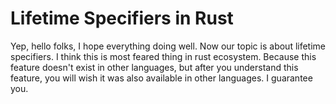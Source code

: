 # Lifetime Specifiers in Rust

Yep, hello folks, I hope everything doing well. Now our topic is about lifetime specifiers. I think this is most feared thing in rust ecosystem. Because this feature doesn't exist in other languages, but after you understand this feature, you will wish it was also available in other languages. I guarantee you.
